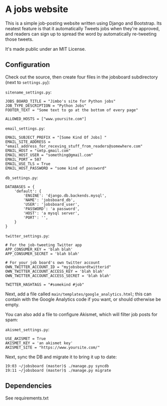 # A jobs website #

This is a simple job-posting website written using Django and Bootstrap.  Its
neatest feature is that it automatically Tweets jobs when they're approved,
and readers can sign up to spread the word by automatically re-tweeting those
tweets.

It's made public under an MIT License.

## Configuration ##

Check out the source, then create four files in the jobsboard subdirectory (next
to `settings.py`):

`sitename_settings.py`:

    JOBS_BOARD_TITLE = "Jimbo's site for Python jobs"
    JOB_TYPE_DESCRIPTION = "Python Jobs"
    FOOTER_TEXT = "Some text to go at the bottom of every page"

    ALLOWED_HOSTS = ["www.yoursite.com"]


`email_settings.py`:

    EMAIL_SUBJECT_PREFIX = "[Some Kind Of Jobs] "
    EMAIL_SITE_ADDRESS = "email_address_for_receving_stuff_from_readers@somewhere.com"
    EMAIL_HOST = "smtp.gmail.com"
    EMAIL_HOST_USER = "something@gmail.com"
    EMAIL_PORT = 587
    EMAIL_USE_TLS = True
    EMAIL_HOST_PASSWORD = "some kind of password"

`db_settings.py`:

    DATABASES = {
        'default': {
            'ENGINE': 'django.db.backends.mysql',
            'NAME': 'jobsboard_db',
            'USER': 'jobsboard_user',
            'PASSWORD': 'a password',
            'HOST': 'a mysql server',
            'PORT': '',
        }
    }

`twitter_settings.py`:

    # For the job-tweeting Twitter app
    APP_CONSUMER_KEY = 'blah blah'
    APP_CONSUMER_SECRET = 'blah blah'

    # For your job board's own twitter account
    OWN_TWITTER_ACCOUNT_ID = "myjobsboardtwitterid"
    OWN_TWITTER_ACCOUNT_ACCESS_KEY = 'blah blah'
    OWN_TWITTER_ACCOUNT_ACCESS_SECRET = 'blah blah'

    TWITTER_HASHTAGS = "#somekind #job"

Next, add a file called `main/templates/google_analytics.html`; this can contain
with the Google Analytics code if you want, or should otherwise be empty.

You can also add a file to configure Akismet, which will filter job posts for
spam:

`akismet_settings.py`:

    USE_AKISMET = True
    AKISMET_KEY = 'an akismet key'
    AKISMET_SITE = "https://www.yoursite.com/"


Next, sync the DB and migrate it to bring it up to date:

    19:03 ~/jobsboard (master)$ ./manage.py syncdb
    19:11 ~/jobsboard (master)$ ./manage.py migrate


## Dependencies ##

See requirements.txt
